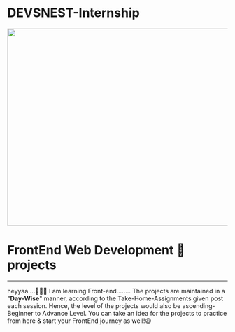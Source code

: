 # DEVSNEST-Internship
<img src="https://drive.google.com/uc?export=view&id=1KbLrZ79yV59j_MXIa4HP1inx7-56TeGE" width="700" height="450">

# FrontEnd Web Development 🎨 projects

---


heyyaa....🙋🏽‍♂️
I am learning Front-end........
The projects are maintained in a "**Day-Wise**" manner, according to the Take-Home-Assignments given post each session. Hence, the level of the projects would also be ascending- Beginner to Advance Level.
You can take an idea for the projects to practice from here & start your FrontEnd journey as well!😃
